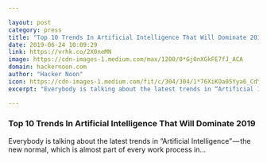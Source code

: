 ```yaml
---

layout: post
category: press
title: "Top 10 Trends In Artificial Intelligence That Will Dominate 2019"
date: 2019-06-24 10:09:29
link: https://vrhk.co/2X0neMN
image: https://cdn-images-1.medium.com/max/1200/0*Gj0nXGkFE7fJ_ACA
domain: hackernoon.com
author: "Hacker Noon"
icon: https://cdn-images-1.medium.com/fit/c/304/304/1*76XiKOa05Yya6_CdYX8pVg.jpeg
excerpt: "Everybody is talking about the latest trends in “Artificial Intelligence” — the new normal, which is almost part of every work process in…"

---
```


### Top 10 Trends In Artificial Intelligence That Will Dominate 2019

Everybody is talking about the latest trends in “Artificial Intelligence” — the new normal, which is almost part of every work process in…